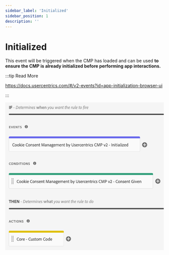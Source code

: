```yaml
---
sidebar_label: 'Initialized'
sidebar_position: 1
description: ''
---
```


# Initialized

This event will be triggered when the CMP has loaded and can be used **to ensure the CMP is already initialized before performing app interactions.**

:::tip Read More

https://docs.usercentrics.com/#/v2-events?id=app-initialization-browser-ui

:::

![initialized event in a rule](./img/initialized.png)
